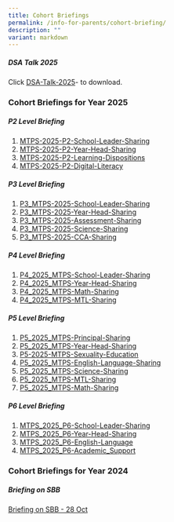 ```yaml
---
title: Cohort Briefings
permalink: /info-for-parents/cohort-briefing/
description: ""
variant: markdown
---
```

##### DSA Talk 2025
Click [DSA-Talk-2025](/files/2025/DSA_Talk_2025.pdf)- to download.


<h3>Cohort Briefings for Year 2025</h3>

##### P2 Level Briefing

1. [MTPS-2025-P2-School-Leader-Sharing](/files/2025/01_MTPS_2025_P2_SL.pdf)
2. [MTPS-2025-P2-Year-Head-Sharing](/files/2025/02_MTPS_2025_P2_YH.pdf)
3. [MTPS-2025-P2-Learning-Dispositions](/files/2025/03_MTPS_2025_P2_Learning_Dispositions.pdf)
4. [MTPS-2025-P2-Digital-Literacy](/files/2025/04_MTPS_2025_P2_Digital_Literacy.pdf)

##### P3 Level Briefing
1. [P3_MTPS-2025-School-Leader-Sharing](/files/2025/01_P3_MTPS_2025_P.pdf)
2. [P3_MTPS-2025-Year-Head-Sharing](/files/2025/02_P3_MTPS_2025_YH.pdf)
3. [P3_MTPS-2025-Assessment-Sharing](/files/2025/03_P3_MTPS_2025_Assessment.pdf)
4. [P3_MTPS-2025-Science-Sharing](/files/2025/04_P3_MTPS_2025_Science.pdf)
5. [P3_MTPS-2025-CCA-Sharing](/files/2025/05_P3_MTPS_2025_CCA.pdf)

##### P4 Level Briefing

1. [P4_2025_MTPS-School-Leader-Sharing](/files/2025/01_P4_2025_MTPS_SL.pdf)
2. [P4_2025_MTPS-Year-Head-Sharing](/files/2025/02_P4_2025_MTPS_YH.pdf)
3. [P4_2025_MTPS-Math-Sharing](/files/2025/03_P4_2025_MTPS_Math.pdf)
4. [P4_2025_MTPS-MTL-Sharing](/files/2025/04_P4_2025_MTPS_Mother_Tongue_Languages.pdf)

##### P5 Level Briefing

1. [P5_2025_MTPS-Principal-Sharing](/files/2025/01_P5_2025_MTPS_P.pdf)
2. [P5_2025_MTPS-Year-Head-Sharing](/files/2025/01_P5_2025_MTPS_YH.pdf)
3. [P5-2025-MTPS-Sexuality-Education](/files/2025/03_P5_2025_MTPS_Sexuality_Education.pdf) 
4. [P5_2025_MTPS-English-Language-Sharing](/files/2025/04_P5_2025_MTPS_English.pdf)
5. [P5_2025_MTPS-Science-Sharing](/files/2025/05_P5_2025_MTPS_Science.pdf)
6. [P5_2025_MTPS-MTL-Sharing](/files/2025/06_P5_2025_MTPS_MTL.pdf)
7. [P5_2025_MTPS-Math-Sharing](/files/2025/07_P5_2025_MTPS_Math.pdf)

##### P6 Level Briefing

1. [MTPS_2025_P6-School-Leader-Sharing](/files/2025/01_MTPS_2025_P6_SL.pdf)
2. [MTPS_2025_P6-Year-Head-Sharing](/files/2025/02_MTPS_2025_P6_YH.pdf)
3. [MTPS_2025_P6-English-Language](/files/2025/03_MTPS_2025_P6_English.pdf)
4. [MTPS_2025_P6-Academic_Support](/files/2025/04_MTPS_2025_P6_Academic_Support.pdf)

<h3>Cohort Briefings for Year 2024</h3>

##### Briefing on SBB
[Briefing on SBB - 28 Oct](/files/2024/Briefing_on_SBB___28_Oct.pdf)